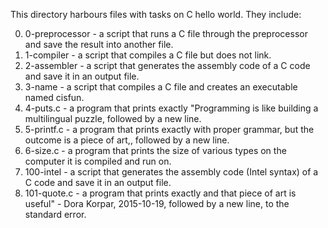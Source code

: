 This directory harbours files with tasks on C hello world. They include:

0. 0-preprocessor - a script that runs a C file through the preprocessor and save the result into another file.
1. 1-compiler - a script that compiles a C file but does not link.
2. 2-assembler - a script that generates the assembly code of a C code and save it in an output file.
3. 3-name - a script that compiles a C file and creates an executable named cisfun.
4. 4-puts.c - a program that prints exactly "Programming is like building a multilingual puzzle, followed by a new line.
5. 5-printf.c - a program that prints exactly with proper grammar, but the outcome is a piece of art,, followed by a new line.
6. 6-size.c - a program that prints the size of various types on the computer it is compiled and run on.
7. 100-intel - a script that generates the assembly code (Intel syntax) of a C code and save it in an output file.
8. 101-quote.c - a program that prints exactly and that piece of art is useful" - Dora Korpar, 2015-10-19, followed by a new line, to the standard error.
